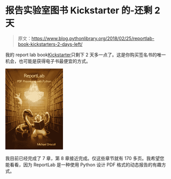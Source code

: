 # 报告实验室图书 Kickstarter 的-还剩 2 天

> 原文：<https://www.blog.pythonlibrary.org/2018/02/25/reportlab-book-kickstarters-2-days-left/>

我的 report lab book[Kickstarter](https://www.kickstarter.com/projects/34257246/reportlab-pdf-processing-with-python/)只剩下 2 天多一点了。这是你购买签名书的唯一机会，也可能是获得电子书最便宜的方式。

![](img/6381b370238bf66046df003df95c409b.png)

我目前已经完成了 7 章，第 8 章接近完成。仅这些章节就有 170 多页。我希望您能看看，因为 ReportLab 是一种使用 Python 设计 PDF 格式的动态报告的有趣方式。
